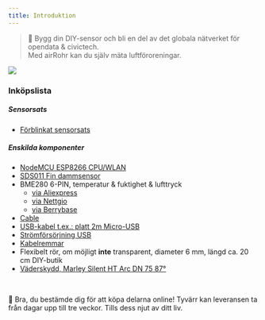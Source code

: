 ```yaml
---
title: Introduktion
---
```

> 🚧 Bygg din DIY-sensor och bli en del av det globala nätverket för opendata & civictech. <br> Med airRohr kan du själv mäta luftföroreningar.


<img src="../docs/airrohr/particulate-matter-air-quality-sensor-kit.jpeg" loading="lazy"/>

### Inköpslista
##### Sensorsats
* [Förblinkat sensorsats](https://nettigo.eu/products/luftdaten-org-pl-kit-sds011-bme280)

##### Enskilda komponenter
* [NodeMCU ESP8266 CPU/WLAN](https://www.aliexpress.com/wholesale?groupsort=1&SortType=price_asc&SearchText=nodemcu+v3+esp8266+ch340)
* [SDS011 Fin dammsensor](http://www.aliexpress.com/wholesale?groupsort=1&SortType=price_asc&SearchText=sds011) 
* BME280 6-PIN, temperatur & fuktighet & lufttryck
  - [via Aliexpress](https://www.aliexpress.com/wholesale?catId=0&initiative_id=SB_20200308040440&SearchText=bme280+-5V+%2B3.3V)
  - [via Nettgio](https://nettigo.eu/products/module-pressure-humidity-and-temperature-sensor-bosch-bme280)
  - [via Berrybase](https://www.berrybase.de/bauelemente/sensoren-module/feuchtigkeit/bme680-breakout-board-4in1-sensor-f-252-r-temperatur-luftfeuchtigkeit-luftdruck-und-luftg-252-t)
* [Cable](http://www.aliexpress.com/wholesale?groupsort=1&SortType=price_asc&SearchText=Dupont+cable+20cm+female-female)
* [USB-kabel t.ex.: platt 2m Micro-USB](https://www.aliexpress.com/wholesale?catId=0&initiative_id=SB_20200308040708&SearchText=micro+usb+flat+cable+2m)
* [Strömförsörjning USB](https://www.aliexpress.com/wholesale?catId=0&initiative_id=SB_20200308040834&SearchText=single+micro+usb+eu+power+supply)
* [Kabelremmar](https://www.aliexpress.com/wholesale?catId=0&initiative_id=SB_20200308040852&SearchText=cable+straps)
* Flexibelt rör, om möjligt **inte** transparent, diameter 6 mm, längd ca. 20 cm DIY-butik
* [Väderskydd, Marley Silent HT Arc DN 75 87°](https://www.bauhaus.info/rohrsysteme/marley-ht-bogen-/p/13625028)


<br>

🙌 Bra, du bestämde dig för att köpa delarna online!
Tyvärr kan leveransen ta från dagar upp till tre veckor.
Tills dess njut av ditt liv️.
